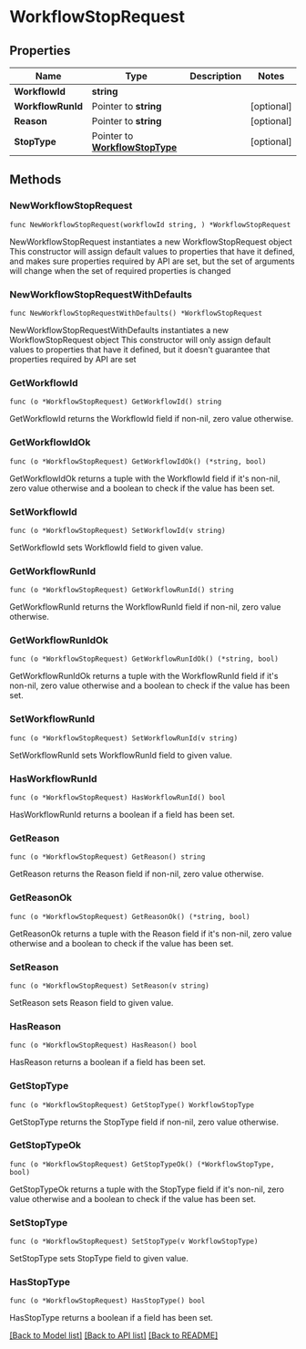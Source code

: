 # WorkflowStopRequest

## Properties

Name | Type | Description | Notes
------------ | ------------- | ------------- | -------------
**WorkflowId** | **string** |  | 
**WorkflowRunId** | Pointer to **string** |  | [optional] 
**Reason** | Pointer to **string** |  | [optional] 
**StopType** | Pointer to [**WorkflowStopType**](WorkflowStopType.md) |  | [optional] 

## Methods

### NewWorkflowStopRequest

`func NewWorkflowStopRequest(workflowId string, ) *WorkflowStopRequest`

NewWorkflowStopRequest instantiates a new WorkflowStopRequest object
This constructor will assign default values to properties that have it defined,
and makes sure properties required by API are set, but the set of arguments
will change when the set of required properties is changed

### NewWorkflowStopRequestWithDefaults

`func NewWorkflowStopRequestWithDefaults() *WorkflowStopRequest`

NewWorkflowStopRequestWithDefaults instantiates a new WorkflowStopRequest object
This constructor will only assign default values to properties that have it defined,
but it doesn't guarantee that properties required by API are set

### GetWorkflowId

`func (o *WorkflowStopRequest) GetWorkflowId() string`

GetWorkflowId returns the WorkflowId field if non-nil, zero value otherwise.

### GetWorkflowIdOk

`func (o *WorkflowStopRequest) GetWorkflowIdOk() (*string, bool)`

GetWorkflowIdOk returns a tuple with the WorkflowId field if it's non-nil, zero value otherwise
and a boolean to check if the value has been set.

### SetWorkflowId

`func (o *WorkflowStopRequest) SetWorkflowId(v string)`

SetWorkflowId sets WorkflowId field to given value.


### GetWorkflowRunId

`func (o *WorkflowStopRequest) GetWorkflowRunId() string`

GetWorkflowRunId returns the WorkflowRunId field if non-nil, zero value otherwise.

### GetWorkflowRunIdOk

`func (o *WorkflowStopRequest) GetWorkflowRunIdOk() (*string, bool)`

GetWorkflowRunIdOk returns a tuple with the WorkflowRunId field if it's non-nil, zero value otherwise
and a boolean to check if the value has been set.

### SetWorkflowRunId

`func (o *WorkflowStopRequest) SetWorkflowRunId(v string)`

SetWorkflowRunId sets WorkflowRunId field to given value.

### HasWorkflowRunId

`func (o *WorkflowStopRequest) HasWorkflowRunId() bool`

HasWorkflowRunId returns a boolean if a field has been set.

### GetReason

`func (o *WorkflowStopRequest) GetReason() string`

GetReason returns the Reason field if non-nil, zero value otherwise.

### GetReasonOk

`func (o *WorkflowStopRequest) GetReasonOk() (*string, bool)`

GetReasonOk returns a tuple with the Reason field if it's non-nil, zero value otherwise
and a boolean to check if the value has been set.

### SetReason

`func (o *WorkflowStopRequest) SetReason(v string)`

SetReason sets Reason field to given value.

### HasReason

`func (o *WorkflowStopRequest) HasReason() bool`

HasReason returns a boolean if a field has been set.

### GetStopType

`func (o *WorkflowStopRequest) GetStopType() WorkflowStopType`

GetStopType returns the StopType field if non-nil, zero value otherwise.

### GetStopTypeOk

`func (o *WorkflowStopRequest) GetStopTypeOk() (*WorkflowStopType, bool)`

GetStopTypeOk returns a tuple with the StopType field if it's non-nil, zero value otherwise
and a boolean to check if the value has been set.

### SetStopType

`func (o *WorkflowStopRequest) SetStopType(v WorkflowStopType)`

SetStopType sets StopType field to given value.

### HasStopType

`func (o *WorkflowStopRequest) HasStopType() bool`

HasStopType returns a boolean if a field has been set.


[[Back to Model list]](../README.md#documentation-for-models) [[Back to API list]](../README.md#documentation-for-api-endpoints) [[Back to README]](../README.md)


